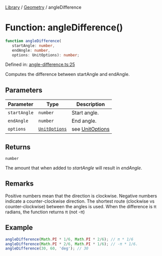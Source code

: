 <!-- markdownlint-disable -->
<!-- cspell: disable -->
[Library](../index.md) / [Geometry](./index.md) / angleDifference

# Function: angleDifference()

```ts
function angleDifference(
   startAngle: number, 
   endAngle: number, 
   options: UnitOptions): number;
```

Defined in: [angle-difference.ts:25](https://github.com/technobuddha/library/blob/main/src/angle-difference.ts#L25)

Computes the difference between startAngle and endAngle.

## Parameters

| Parameter | Type | Description |
| ------ | ------ | ------ |
| `startAngle` | `number` | Start angle. |
| `endAngle` | `number` | End angle. |
| `options` | [`UnitOptions`](UnitOptions.md) | see [UnitOptions](UnitOptions.md) |

## Returns

`number`

The amount that when added to *startAngle* will result in *endAngle*.

## Remarks

Positive numbers mean that the
direction is clockwise. Negative numbers indicate a counter-clockwise direction.
The shortest route (clockwise vs counter-clockwise) between the angles is used.
When the difference is π radians, the function returns π (not -π)

## Example

```typescript
angleDifference(Math.PI * 1/6, Math.PI * 2/6); // π * 1/6
angleDifference(Math.PI * 2/6, Math.PI * 1/6); // -π * 1/6.
angleDifference(30, 60, 'deg'); // 30
```

